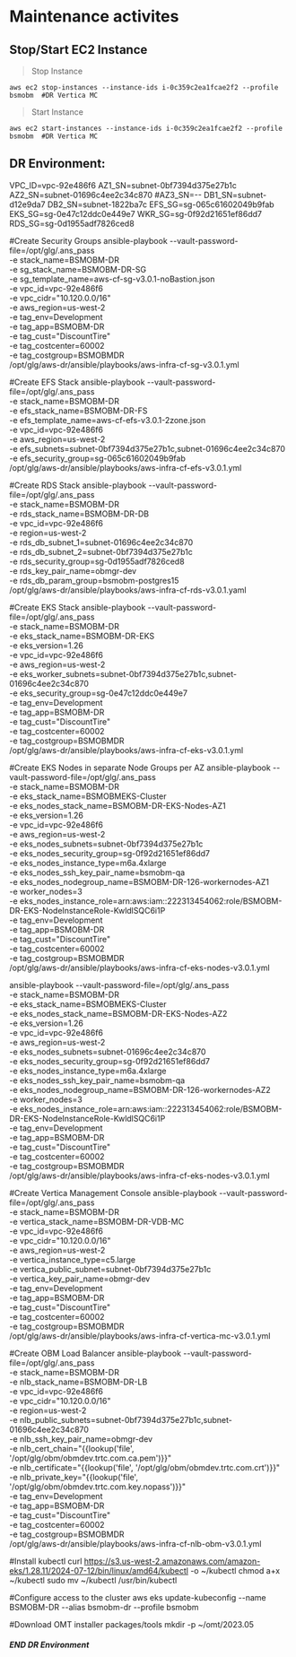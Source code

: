 # Maintenance activites
## Stop/Start EC2 Instance
> Stop Instance
```
aws ec2 stop-instances --instance-ids i-0c359c2ea1fcae2f2 --profile bsmobm  #DR Vertica MC
```
> Start Instance
```
aws ec2 start-instances --instance-ids i-0c359c2ea1fcae2f2 --profile bsmobm  #DR Vertica MC
```

## DR Environment:

VPC_ID=vpc-92e486f6
AZ1_SN=subnet-0bf7394d375e27b1c
AZ2_SN=subnet-01696c4ee2c34c870
#AZ3_SN=--
DB1_SN=subnet-d12e9da7
DB2_SN=subnet-1822ba7c
EFS_SG=sg-065c61602049b9fab
EKS_SG=sg-0e47c12ddc0e449e7
WKR_SG=sg-0f92d21651ef86dd7
RDS_SG=sg-0d1955adf7826ced8

#Create Security Groups
ansible-playbook --vault-password-file=/opt/glg/.ans_pass \
 -e stack_name=BSMOBM-DR \
 -e sg_stack_name=BSMOBM-DR-SG \
 -e sg_template_name=aws-cf-sg-v3.0.1-noBastion.json \
 -e vpc_id=vpc-92e486f6 \
 -e vpc_cidr="10.120.0.0/16" \
 -e aws_region=us-west-2 \
 -e tag_env=Development \
 -e tag_app=BSMOBM-DR \
 -e tag_cust="DiscountTire" \
 -e tag_costcenter=60002 \
 -e tag_costgroup=BSMOBMDR \
/opt/glg/aws-dr/ansible/playbooks/aws-infra-cf-sg-v3.0.1.yml

#Create EFS Stack
ansible-playbook --vault-password-file=/opt/glg/.ans_pass \
 -e stack_name=BSMOBM-DR \
 -e efs_stack_name=BSMOBM-DR-FS \
 -e efs_template_name=aws-cf-efs-v3.0.1-2zone.json \
 -e vpc_id=vpc-92e486f6 \
 -e aws_region=us-west-2 \
 -e efs_subnets=subnet-0bf7394d375e27b1c,subnet-01696c4ee2c34c870 \
 -e efs_security_group=sg-065c61602049b9fab \
/opt/glg/aws-dr/ansible/playbooks/aws-infra-cf-efs-v3.0.1.yml

#Create RDS Stack
ansible-playbook --vault-password-file=/opt/glg/.ans_pass \
 -e stack_name=BSMOBM-DR \
 -e rds_stack_name=BSMOBM-DR-DB \
 -e vpc_id=vpc-92e486f6 \
 -e region=us-west-2 \
 -e rds_db_subnet_1=subnet-01696c4ee2c34c870 \
 -e rds_db_subnet_2=subnet-0bf7394d375e27b1c \
 -e rds_security_group=sg-0d1955adf7826ced8 \
 -e rds_key_pair_name=obmgr-dev \
 -e rds_db_param_group=bsmobm-postgres15 \
/opt/glg/aws-dr/ansible/playbooks/aws-infra-cf-rds-v3.0.1.yaml

#Create EKS Stack
ansible-playbook --vault-password-file=/opt/glg/.ans_pass \
 -e stack_name=BSMOBM-DR \
 -e eks_stack_name=BSMOBM-DR-EKS \
 -e eks_version=1.26 \
 -e vpc_id=vpc-92e486f6 \
 -e aws_region=us-west-2 \
 -e eks_worker_subnets=subnet-0bf7394d375e27b1c,subnet-01696c4ee2c34c870 \
 -e eks_security_group=sg-0e47c12ddc0e449e7 \
 -e tag_env=Development \
 -e tag_app=BSMOBM-DR \
 -e tag_cust="DiscountTire" \
 -e tag_costcenter=60002 \
 -e tag_costgroup=BSMOBMDR \
/opt/glg/aws-dr/ansible/playbooks/aws-infra-cf-eks-v3.0.1.yml

#Create EKS Nodes in separate Node Groups per AZ
ansible-playbook --vault-password-file=/opt/glg/.ans_pass \
 -e stack_name=BSMOBM-DR \
 -e eks_stack_name=BSMOBMEKS-Cluster \
 -e eks_nodes_stack_name=BSMOBM-DR-EKS-Nodes-AZ1 \
 -e eks_version=1.26 \
 -e vpc_id=vpc-92e486f6 \
 -e aws_region=us-west-2 \
 -e eks_nodes_subnets=subnet-0bf7394d375e27b1c \
 -e eks_nodes_security_group=sg-0f92d21651ef86dd7 \
 -e eks_nodes_instance_type=m6a.4xlarge \
 -e eks_nodes_ssh_key_pair_name=bsmobm-qa \
 -e eks_nodes_nodegroup_name=BSMOBM-DR-126-workernodes-AZ1 \
 -e worker_nodes=3 \
 -e eks_nodes_instance_role=arn:aws:iam::222313454062:role/BSMOBM-DR-EKS-NodeInstanceRole-KwldlSQC6i1P \
 -e tag_env=Development \
 -e tag_app=BSMOBM-DR \
 -e tag_cust="DiscountTire" \
 -e tag_costcenter=60002 \
 -e tag_costgroup=BSMOBMDR \
/opt/glg/aws-dr/ansible/playbooks/aws-infra-cf-eks-nodes-v3.0.1.yml

ansible-playbook --vault-password-file=/opt/glg/.ans_pass \
 -e stack_name=BSMOBM-DR \
 -e eks_stack_name=BSMOBMEKS-Cluster \
 -e eks_nodes_stack_name=BSMOBM-DR-EKS-Nodes-AZ2 \
 -e eks_version=1.26 \
 -e vpc_id=vpc-92e486f6 \
 -e aws_region=us-west-2 \
 -e eks_nodes_subnets=subnet-01696c4ee2c34c870 \
 -e eks_nodes_security_group=sg-0f92d21651ef86dd7 \
 -e eks_nodes_instance_type=m6a.4xlarge \
 -e eks_nodes_ssh_key_pair_name=bsmobm-qa \
 -e eks_nodes_nodegroup_name=BSMOBM-DR-126-workernodes-AZ2 \
 -e worker_nodes=3 \
 -e eks_nodes_instance_role=arn:aws:iam::222313454062:role/BSMOBM-DR-EKS-NodeInstanceRole-KwldlSQC6i1P \
 -e tag_env=Development \
 -e tag_app=BSMOBM-DR \
 -e tag_cust="DiscountTire" \
 -e tag_costcenter=60002 \
 -e tag_costgroup=BSMOBMDR \
/opt/glg/aws-dr/ansible/playbooks/aws-infra-cf-eks-nodes-v3.0.1.yml

#Create Vertica Management Console
ansible-playbook --vault-password-file=/opt/glg/.ans_pass \
 -e stack_name=BSMOBM-DR \
 -e vertica_stack_name=BSMOBM-DR-VDB-MC \
 -e vpc_id=vpc-92e486f6 \
 -e vpc_cidr="10.120.0.0/16" \
 -e aws_region=us-west-2 \
 -e vertica_instance_type=c5.large \
 -e vertica_public_subnet=subnet-0bf7394d375e27b1c \
 -e vertica_key_pair_name=obmgr-dev \
 -e tag_env=Development \
 -e tag_app=BSMOBM-DR \
 -e tag_cust="DiscountTire" \
 -e tag_costcenter=60002 \
 -e tag_costgroup=BSMOBMDR \
/opt/glg/aws-dr/ansible/playbooks/aws-infra-cf-vertica-mc-v3.0.1.yml

#Create OBM Load Balancer
ansible-playbook --vault-password-file=/opt/glg/.ans_pass \
 -e stack_name=BSMOBM-DR \
 -e nlb_stack_name=BSMOBM-DR-LB \
 -e vpc_id=vpc-92e486f6 \
 -e vpc_cidr="10.120.0.0/16" \
 -e region=us-west-2 \
 -e nlb_public_subnets=subnet-0bf7394d375e27b1c,subnet-01696c4ee2c34c870 \
 -e nlb_ssh_key_pair_name=obmgr-dev \
 -e nlb_cert_chain="{{lookup('file', '/opt/glg/obm/obmdev.trtc.com.ca.pem')}}" \
 -e nlb_certificate="{{lookup('file', '/opt/glg/obm/obmdev.trtc.com.crt')}}" \
 -e nlb_private_key="{{lookup('file', '/opt/glg/obm/obmdev.trtc.com.key.nopass')}}" \
 -e tag_env=Development \
 -e tag_app=BSMOBM-DR \
 -e tag_cust="DiscountTire" \
 -e tag_costcenter=60002 \
 -e tag_costgroup=BSMOBMDR \
/opt/glg/aws-dr/ansible/playbooks/aws-infra-cf-nlb-obm-v3.0.1.yml

#Install kubectl
curl https://s3.us-west-2.amazonaws.com/amazon-eks/1.28.11/2024-07-12/bin/linux/amd64/kubectl -o ~/kubectl
chmod a+x ~/kubectl
sudo mv ~/kubectl /usr/bin/kubectl

#Configure access to the cluster
aws eks update-kubeconfig --name BSMOBM-DR --alias bsmobm-dr --profile bsmobm

#Download OMT installer packages/tools
mkdir -p ~/omt/2023.05


##### END DR Environment #####
